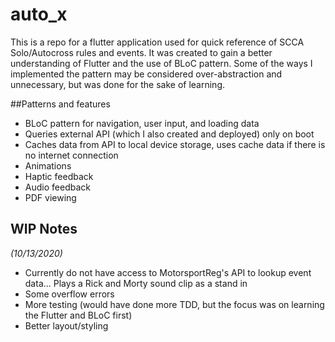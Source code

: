 # auto_x

This is a repo for a flutter application used for quick reference of SCCA Solo/Autocross rules and events.
It was created to gain a better understanding of Flutter and the use of BLoC pattern. Some of the ways I implemented the pattern may be considered over-abstraction and unnecessary, but was done for the sake of learning.

##Patterns and features

- BLoC pattern for navigation, user input, and loading data
- Queries external API (which I also created and deployed) only on boot
- Caches data from API to local device storage, uses cache data if there is no internet connection
- Animations
- Haptic feedback
- Audio feedback
- PDF viewing


## WIP Notes
*(10/13/2020)*
- Currently do not have access to MotorsportReg's API to lookup event data... Plays a Rick and Morty sound clip as a stand in
- Some overflow errors
- More testing (would have done more TDD, but the focus was on learning the Flutter and BLoC first)
- Better layout/styling

 
